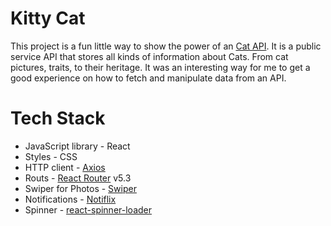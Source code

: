 # Kitty Cat

This project is a fun little way to show the power of an
[Cat API](https://thecatapi.com/). It is a public service API that stores all
kinds of information about Cats. From cat pictures, traits, to their heritage.
It was an interesting way for me to get a good experience on how to fetch and
manipulate data from an API.

# Tech Stack

- JavaScript library - React
- Styles - CSS
- HTTP client - [Axios](https://axios-http.com/)
- Routs - [React Router](https://reactrouter.com/) v5.3
- Swiper for Photos - [Swiper](https://swiperjs.com/react)
- Notifications - [Notiflix](https://notiflix.github.io/)
- Spinner -
  [react-spinner-loader](https://www.npmjs.com/package/react-loader-spinner)
